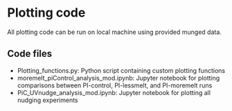 # Plotting code

All plotting code can be run on local machine using provided munged data.

## Code files

- Plotting_functions.py: Python script containing custom plotting functions
- moremelt_piControl_analysis_mod.ipynb: Jupyter notebook for plotting comparisons between PI-control, PI-lessmelt, and PI-moremelt runs
- PiC_UVnudge_analysis_mod.ipynb: Jupyter notebook for plotting all nudging experiments